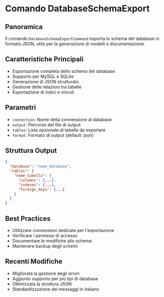 # Comando DatabaseSchemaExport

## Panoramica
Il comando `DatabaseSchemaExportCommand` esporta lo schema del database in formato JSON, utile per la generazione di modelli e documentazione.

## Caratteristiche Principali
- Esportazione completa dello schema del database
- Supporto per MySQL e SQLite
- Generazione di JSON strutturato
- Gestione delle relazioni tra tabelle
- Esportazione di indici e vincoli

## Parametri
- `connection`: Nome della connessione al database
- `output`: Percorso del file di output
- `tables`: Lista opzionale di tabelle da esportare
- `format`: Formato di output (default: json)

## Struttura Output
```json
{
  "database": "nome_database",
  "tables": {
    "nome_tabella": {
      "columns": {...},
      "indexes": {...},
      "foreign_keys": {...}
    }
  }
}
```

## Best Practices
- Utilizzare connessioni dedicate per l'esportazione
- Verificare i permessi di accesso
- Documentare le modifiche allo schema
- Mantenere backup degli schemi

## Recenti Modifiche
- Migliorata la gestione degli errori
- Aggiunto supporto per più tipi di database
- Ottimizzata la struttura JSON
- Standardizzazione dei messaggi in italiano 